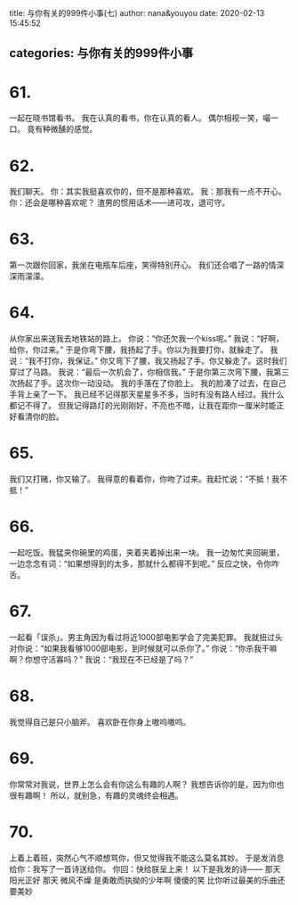 title: 与你有关的999件小事(七)
author: nana&youyou
date: 2020-02-13 15:45:52

categories: 与你有关的999件小事
---

# 61.

一起在晓书馆看书。
我在认真的看书，你在认真的看人。
偶尔相视一笑，嘬一口。
竟有种微醺的感觉。<!-- more -->

# 62.

我们聊天。
你：其实我挺喜欢你的，但不是那种喜欢。
我：那我有一点不开心。
你：还会是哪种喜欢呢？
渣男的惯用话术——进可攻，退可守。

# 63.

第一次跟你回家，我坐在电瓶车后座，笑得特别开心。
我们还合唱了一路的情深深雨濛濛。

# 64.

从你家出来送我去地铁站的路上。
你说：“你还欠我一个kiss呢。”
我说：“好啊，给你，你过来。”
于是你弯下腰，我扬起了手。你以为我要打你，就躲走了。
我说：“我不打你，我保证。”
你又弯下了腰，我又扬起了手。你又躲走了。这时我们穿过了马路。
我说：“最后一次机会了，你相信我。”
于是你第三次弯下腰，我第三次扬起了手。这次你一动没动。
我的手落在了你脸上。
我的脸凑了过去，在自己手背上亲了一下。
我已经不记得那天星星多不多，当时有没有路人经过。我什么都记不得了。
但我记得路灯的光刚刚好，不亮也不暗，让我在距你一厘米时能正好看清你的脸。

# 65.

我们又打赌，你又输了。
我得意的看着你，你吻了过来。我赶忙说：“不抵！我不抵！”

# 66.

一起吃饭。我猛夹你碗里的鸡蛋，夹着夹着掉出来一块。
我一边匆忙夹回碗里，一边念念有词：“如果想得到的太多，那就什么都得不到呢。”
反应之快，令你咋舌。

# 67.

一起看「误杀」。男主角因为看过将近1000部电影学会了完美犯罪。
我就扭过头对你说：“如果我看够1000部电影，到时候就可以杀你了。”
你说：“你杀我干嘛啊？你想守活寡吗？”
我说：“我现在不已经是了吗？”

# 68.

我觉得自己是只小脑斧。
喜欢卧在你身上嗷呜嗷呜。

# 69.

你常常对我说，世界上怎么会有你这么有趣的人啊？
我想告诉你的是，因为你也很有趣啊！
所以，就别急，有趣的灵魂终会相遇。

# 70.

上着上着班，突然心气不顺想骂你，但又觉得我不能这么莫名其妙。
于是发消息给你：我写了一首诗送给你。
你回：快给朕呈上来！
以下是我发的诗——
那天 阳光正好
那天 微风不燥
是勇敢而执拗的少年啊
傻傻的笑
比你听过最美的乐曲还要美妙